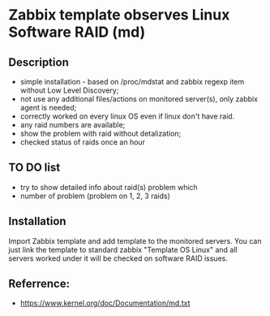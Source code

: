 Zabbix template observes Linux Software RAID (md)
==================

Description
-----------------
- simple installation - based on /proc/mdstat and zabbix regexp item without Low Level Discovery;
- not use any additional files/actions on monitored server(s), only zabbix agent is needed;
- correctly worked on every linux OS even if linux don't have raid.
- any raid numbers are available;
- show the problem with raid without detalization;
- checked status of raids once an hour

TO DO list
------

- try to show detailed info about raid(s) problem which
- number of problem (problem on 1, 2, 3 raids)


Installation
----------------

Import Zabbix template and add template to the monitored servers.
You can just link the template to standard zabbix "Template OS Linux" and all servers worked under it will be checked on software RAID issues.

Referrence:
-------

- https://www.kernel.org/doc/Documentation/md.txt
